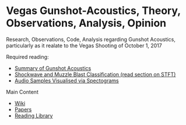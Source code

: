 # Vegas Gunshot-Acoustics, Theory, Observations, Analysis, Opinion
Research, Observations, Code, Analysis regarding Gunshot Acoustics, particularly as it realate to the Vegas Shooting of October 1, 2017

Required reading: 

* [Summary of Gunshot Acoustics](Library/Summary%20of%20Gunshot%20Acoustics.pdf)
* [Shockwave and Muzzle Blast Classification (read section on STFT)](Library/Shockwave%20and%20Muzzle%20Blast%20Classification%20vi%20Joint%20Time%20Frequency%20and%20Wavelet%20Analysis.pdf)
* [Audio Samples Visualised via Spectograms](Papers/Sound_Samples_With_Spectograms.pdf)

Main Content

* [Wiki](https://github.com/Vegas-Oct-1-Sounds/Gunshot-Acoustics/wiki)  
* [Papers](Papers)   
* [Reading Library](Library)
